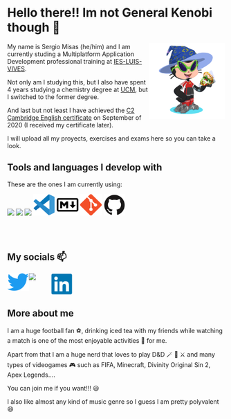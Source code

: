# Hello there!! Im not General Kenobi though 👋

<img src="octocat-1665740977551.png" width = 35% align = right>

My name is Sergio Misas (he/him) and I am currently studing a Multiplatform Application Development professional training at [IES-LUIS-VIVES](https://www.iesluisvives.es/).

Not only am I studying this, but I also have spent 4 years studying a chemistry degree at [UCM](https://quimicas.ucm.es/), but I switched to the former degree.

And last but not least I have achieved the [C2 Cambridge English certificate](https://www.instagram.com/p/CKv6-AMFcTc/) on September of 2020 (I received my certificate later).

I will upload all my proyects, exercises and exams here so you can take a look.

## Tools and languages I develop with

These are the ones I am currently using:

[<img src="https://upload.wikimedia.org/wikipedia/commons/7/74/Kotlin_Icon.png" width = 10% align = centre>](https://kotlinlang.org/)
[<img src="https://cdn3.iconfinder.com/data/icons/logos-and-brands-adobe/512/267_Python-512.png" width = 10% align = centre>](https://www.python.org/)
[<img src="https://upload.wikimedia.org/wikipedia/commons/thumb/9/9c/IntelliJ_IDEA_Icon.svg/1200px-IntelliJ_IDEA_Icon.svg.png" width = 10% align = centre>](https://www.jetbrains.com/es-es/idea/)
[<img src="https://raw.githubusercontent.com/devicons/devicon/1119b9f84c0290e0f0b38982099a2bd027a48bf1/icons/vscode/vscode-original.svg" width = 10% align = centre>](https://code.visualstudio.com/)
[<img src="https://raw.githubusercontent.com/devicons/devicon/1119b9f84c0290e0f0b38982099a2bd027a48bf1/icons/markdown/markdown-original.svg" width = 10% align = centre>](https://www.markdownguide.org/)
[<img src="https://raw.githubusercontent.com/devicons/devicon/1119b9f84c0290e0f0b38982099a2bd027a48bf1/icons/git/git-original.svg" width = 10% align = centre>](https://git-scm.com/)
[<img src="https://raw.githubusercontent.com/devicons/devicon/1119b9f84c0290e0f0b38982099a2bd027a48bf1/icons/github/github-original.svg" width = 10% align = centre>](https://github.com/)


<br>
<br>


## My socials 📫

[<img src="https://raw.githubusercontent.com/devicons/devicon/1119b9f84c0290e0f0b38982099a2bd027a48bf1/icons/twitter/twitter-original.svg" width = 10% align = left>](https://twitter.com/SNotroll) 

[<img src="https://cdn-icons-png.flaticon.com/512/87/87390.png" width = 10% align = left >](https://www.instagram.com/sergiomisas/)


[<img src="https://raw.githubusercontent.com/devicons/devicon/1119b9f84c0290e0f0b38982099a2bd027a48bf1/icons/linkedin/linkedin-original.svg" width = 10% align = left >](https://www.linkedin.com/in/sergio-misas-4015b0251/)

<br>
<br>
<br>

## More about me

I am a huge football fan ⚽, drinking iced tea with my friends while watching a match is one of the most enjoyable activities 🍹 for me.

Apart from that I am a huge nerd that loves to play D&D 🪄 🏹 ⚔️ and many types of videogames 🎮 such as FIFA, Minecraft, Divinity Original Sin 2, Apex Legends.... 

You can join me if you want!!! 😃

I also like almost any kind of music genre so I guess I am pretty polyvalent 😄

<!--
**SergioMisas/SergioMisas** is a ✨ _special_ ✨ repository because its `README.md` (this file) appears on your GitHub profile.

Here are some ideas to get you started:

- 🔭 I’m currently working on ...
- 🌱 I’m currently learning ...
- 👯 I’m looking to collaborate on ...
- 🤔 I’m looking for help with ...
- 💬 Ask me about ...
- 📫 How to reach me: ...
- 😄 Pronouns: ...
- ⚡ Fun fact: ...
-->
